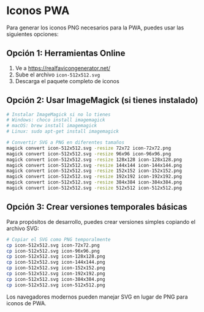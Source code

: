 # Iconos PWA

Para generar los iconos PNG necesarios para la PWA, puedes usar las siguientes opciones:

## Opción 1: Herramientas Online
1. Ve a https://realfavicongenerator.net/
2. Sube el archivo `icon-512x512.svg`
3. Descarga el paquete completo de iconos

## Opción 2: Usar ImageMagick (si tienes instalado)
```bash
# Instalar ImageMagick si no lo tienes
# Windows: choco install imagemagick
# macOS: brew install imagemagick
# Linux: sudo apt-get install imagemagick

# Convertir SVG a PNG en diferentes tamaños
magick convert icon-512x512.svg -resize 72x72 icon-72x72.png
magick convert icon-512x512.svg -resize 96x96 icon-96x96.png
magick convert icon-512x512.svg -resize 128x128 icon-128x128.png
magick convert icon-512x512.svg -resize 144x144 icon-144x144.png
magick convert icon-512x512.svg -resize 152x152 icon-152x152.png
magick convert icon-512x512.svg -resize 192x192 icon-192x192.png
magick convert icon-512x512.svg -resize 384x384 icon-384x384.png
magick convert icon-512x512.svg -resize 512x512 icon-512x512.png
```

## Opción 3: Crear versiones temporales básicas
Para propósitos de desarrollo, puedes crear versiones simples copiando el archivo SVG:

```bash
# Copiar el SVG como PNG temporalmente
cp icon-512x512.svg icon-72x72.png
cp icon-512x512.svg icon-96x96.png
cp icon-512x512.svg icon-128x128.png
cp icon-512x512.svg icon-144x144.png
cp icon-512x512.svg icon-152x152.png
cp icon-512x512.svg icon-192x192.png
cp icon-512x512.svg icon-384x384.png
cp icon-512x512.svg icon-512x512.png
```

Los navegadores modernos pueden manejar SVG en lugar de PNG para iconos de PWA.
